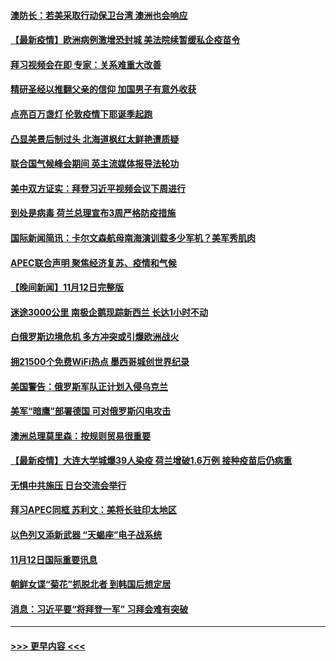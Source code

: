 #### [澳防长：若美采取行动保卫台湾 澳洲也会响应](../pages/prog202/a103268180.md?t=11140350) 
#### [【最新疫情】欧洲病例激增恐封城 美法院续暂缓私企疫苗令](../pages/prog202/a103268156.md?t=11140350) 
#### [拜习视频会在即 专家：关系难重大改善](../pages/prog202/a103268138.md?t=11140350) 
#### [精研圣经以推翻父亲的信仰 加国男子有意外收获](../pages/prog202/a103268086.md?t=11140350) 
#### [点亮百万盏灯 伦敦疫情下耶诞季起跑](../pages/prog202/a103267948.md?t=11140350) 
#### [凸显美景后制过头 北海道枫红太鲜艳遭质疑](../pages/prog202/a103267899.md?t=11140350) 
#### [联合国气候峰会期间 英主流媒体报导法轮功](../pages/prog202/a103267905.md?t=11140350) 
#### [美中双方证实：拜登习近平视频会议下周进行](../pages/prog202/a103267849.md?t=11140350) 
#### [到处是病毒 荷兰总理宣布3周严格防疫措施](../pages/prog202/a103267840.md?t=11140350) 
#### [国际新闻简讯：卡尔文森航母南海演训载多少军机？美军秀肌肉](../pages/prog202/a103266636.md?t=11140350) 
#### [APEC联合声明 聚焦经济复苏、疫情和气候](../pages/prog202/a103267870.md?t=11140350) 
#### [【晚间新闻】11月12日完整版](../pages/prog202/a103267760.md?t=11140350) 
#### [迷途3000公里 南极企鹅现踪新西兰 长达1小时不动](../pages/prog202/a103267740.md?t=11140350) 
#### [白俄罗斯边境危机 多方冲突或引爆欧洲战火](../pages/prog202/a103267624.md?t=11140350) 
#### [拥21500个免费WiFi热点 墨西哥城创世界纪录](../pages/prog202/a103267171.md?t=11140350) 
#### [美国警告：俄罗斯军队正计划入侵乌克兰](../pages/prog202/a103267562.md?t=11140350) 
#### [美军“暗鹰”部署德国 可对俄罗斯闪电攻击](../pages/prog202/a103267549.md?t=11140350) 
#### [澳洲总理莫里森：按规则贸易很重要](../pages/prog202/a103267418.md?t=11140350) 
#### [【最新疫情】大连大学城爆39人染疫 荷兰增破1.6万例 接种疫苗后仍病重](../pages/prog202/a103267413.md?t=11140350) 
#### [无惧中共施压 日台交流会举行](../pages/prog202/a103267339.md?t=11140350) 
#### [拜习APEC同框  苏利文：美将长驻印太地区](../pages/prog202/a103267312.md?t=11140350) 
#### [以色列又添新武器 “天蝎座”电子战系统](../pages/prog202/a103267183.md?t=11140350) 
#### [11月12日国际重要讯息](../pages/prog202/a103267178.md?t=11140350) 
#### [朝鲜女谍“菊花”抓脱北者 到韩国后想定居](../pages/prog202/a103267116.md?t=11140350) 
#### [消息：习近平要“将拜登一军” 习拜会难有突破](../pages/prog202/a103267088.md?t=11140350) 

----
#### [ >>> 更早内容 <<< ](../indexes/prog202-earlier.md)
